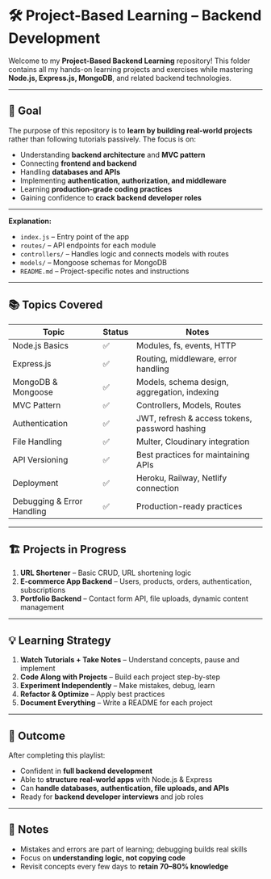 # 🛠️ Project-Based Learning – Backend Development

Welcome to my **Project-Based Backend Learning** repository!
This folder contains all my hands-on learning projects and exercises while mastering **Node.js, Express.js, MongoDB**, and related backend technologies.

---

## 🎯 Goal

The purpose of this repository is to **learn by building real-world projects** rather than following tutorials passively. The focus is on:

* Understanding **backend architecture** and **MVC pattern**
* Connecting **frontend and backend**
* Handling **databases and APIs**
* Implementing **authentication, authorization, and middleware**
* Learning **production-grade coding practices**
* Gaining confidence to **crack backend developer roles**

---

**Explanation:**

* `index.js` – Entry point of the app
* `routes/` – API endpoints for each module
* `controllers/` – Handles logic and connects models with routes
* `models/` – Mongoose schemas for MongoDB
* `README.md` – Project-specific notes and instructions

---

## 📚 Topics Covered

| Topic                      | Status | Notes                                          |
| -------------------------- | ------ | ---------------------------------------------- |
| Node.js Basics             | ✅      | Modules, fs, events, HTTP                      |
| Express.js                 | ✅      | Routing, middleware, error handling            |
| MongoDB & Mongoose         | ✅      | Models, schema design, aggregation, indexing   |
| MVC Pattern                | ✅      | Controllers, Models, Routes                    |
| Authentication             | ✅      | JWT, refresh & access tokens, password hashing |
| File Handling              | ✅      | Multer, Cloudinary integration                 |
| API Versioning             | ✅      | Best practices for maintaining APIs            |
| Deployment                 | ✅      | Heroku, Railway, Netlify connection            |
| Debugging & Error Handling | ✅      | Production-ready practices                     |

---

## 🏗️ Projects in Progress

1. **URL Shortener** – Basic CRUD, URL shortening logic
2. **E-commerce App Backend** – Users, products, orders, authentication, subscriptions
3. **Portfolio Backend** – Contact form API, file uploads, dynamic content management

---

## 💡 Learning Strategy

1. **Watch Tutorials + Take Notes** – Understand concepts, pause and implement
2. **Code Along with Projects** – Build each project step-by-step
3. **Experiment Independently** – Make mistakes, debug, learn
4. **Refactor & Optimize** – Apply best practices
5. **Document Everything** – Write a README for each project

---

## 🚀 Outcome

After completing this playlist:

* Confident in **full backend development**
* Able to **structure real-world apps** with Node.js & Express
* Can **handle databases, authentication, file uploads, and APIs**
* Ready for **backend developer interviews** and job roles

---

## 📌 Notes

* Mistakes and errors are part of learning; debugging builds real skills
* Focus on **understanding logic, not copying code**
* Revisit concepts every few days to **retain 70–80% knowledge**
